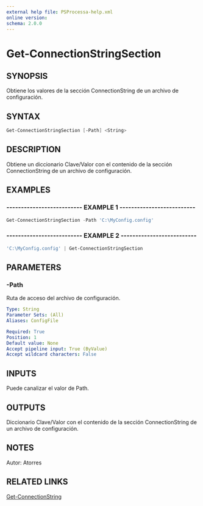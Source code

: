 ```yaml
---
external help file: PSProcessa-help.xml
online version: 
schema: 2.0.0
---
```


# Get-ConnectionStringSection

## SYNOPSIS
Obtiene los valores de la sección ConnectionString de un archivo de configuración.

## SYNTAX

```powershell
Get-ConnectionStringSection [-Path] <String>
```

## DESCRIPTION
Obtiene un diccionario Clave/Valor con el contenido de la sección ConnectionString de un archivo de configuración.

## EXAMPLES

### -------------------------- EXAMPLE 1 --------------------------
```powershell
Get-ConnectionStringSection -Path 'C:\MyConfig.config'
```

### -------------------------- EXAMPLE 2 --------------------------
```powershell
'C:\MyConfig.config' | Get-ConnectionStringSection
```

## PARAMETERS

### -Path
Ruta de acceso del archivo de configuración.

```yaml
Type: String
Parameter Sets: (All)
Aliases: ConfigFile

Required: True
Position: 1
Default value: None
Accept pipeline input: True (ByValue)
Accept wildcard characters: False
```

## INPUTS
Puede canalizar el valor de Path.

## OUTPUTS

Diccionario Clave/Valor con el contenido de la sección ConnectionString de un archivo de configuración.

## NOTES
Autor: Atorres

## RELATED LINKS

[Get-ConnectionString](Get-ConnectionString.md)


